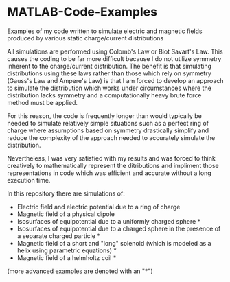 # MATLAB-Code-Examples
Examples of my code written to simulate electric and magnetic fields produced by various static charge/current distributions

All simulations are performed using Colomb's Law or Biot Savart's Law. This causes the coding to be far more difficult because I do not utilize symmetry inherent to the charge/current distribution. The benefit is that simulating distributions using these laws rather than those which rely on symmetry (Gauss's Law and Ampere's Law) is that I am forced to develop an approach to simulate the distribution which works under circumstances where the distribution lacks symmetry and a computationally heavy brute force method must be applied.

For this reason, the code is frequently longer than would typically be needed to simulate relatively simple situations such as a perfect ring of charge where assumptions based on symmetry drastically simplify and reduce the complexity of the approach needed to accurately simulate the distribution.

Nevertheless, I was very satisfied with my results and was forced to think creatively to mathematically represent the ditributions and impliment those representations in code which was efficient and accurate without a long execution time.

In this repository there are simulations of:

- Electric field and electric potential due to a ring of charge
- Magnetic field of a physical dipole
- Isosurfaces of equipotential due to a uniformly charged sphere *
- Isosurfaces of equipotential due to a charged sphere in the presence of a separate charged particle *
- Magnetic field of a short and "long" solenoid (which is modeled as a helix using parametric equations) *
- Magnetic field of a helmholtz coil *

 (more advanced examples are denoted with an "*")
